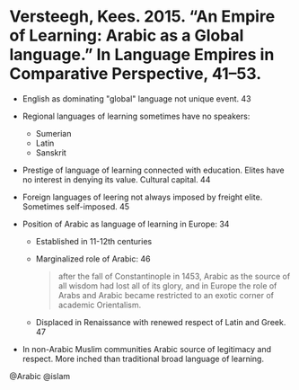 # Versteegh, Kees. 2015. “An Empire of Learning: Arabic as a Global language.” In Language Empires in Comparative Perspective, 41–53.

- English as dominating "global" language not unique event. 43

- Regional languages of learning sometimes have no speakers:
  - Sumerian
  - Latin
  - Sanskrit

- Prestige of language of learning connected with education. Elites have no interest in denying its value. Cultural capital. 44

- Foreign languages of leering not always imposed by freight elite. Sometimes self-imposed. 45

- Position of Arabic as language of learning in Europe: 34
  - Established in 11-12th centuries
  - Marginalized role of Arabic: 46
 
    > after the fall of Constantinople in 1453, Arabic as the source of all wisdom had lost all of its glory, and in Europe the role of Arabs and Arabic became restricted to an exotic corner of academic Orientalism. 

  - Displaced in Renaissance with renewed respect of Latin and Greek. 47

- In non-Arabic Muslim communities Arabic source of legitimacy and respect. More inched than traditional broad language of learning.

@Arabic
@islam
